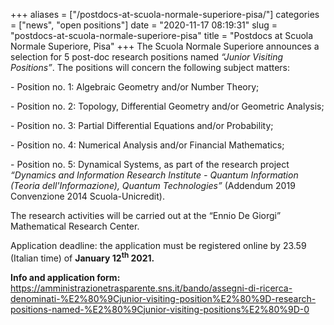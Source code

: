 +++
aliases = ["/postdocs-at-scuola-normale-superiore-pisa/"]
categories = ["news", "open positions"]
date = "2020-11-17 08:19:31"
slug = "postdocs-at-scuola-normale-superiore-pisa"
title = "Postdocs at Scuola Normale Superiore, Pisa"
+++
The Scuola Normale Superiore announces a selection for 5 post-doc
research positions named *“Junior Visiting Positions”*. The positions
will concern the following subject matters:

\- Position no. 1: Algebraic Geometry and/or Number Theory;

\- Position no. 2: Topology, Differential Geometry and/or Geometric
Analysis;

\- Position no. 3: Partial Differential Equations and/or Probability;

\- Position no. 4: Numerical Analysis and/or Financial Mathematics;

\- Position no. 5: Dynamical Systems, as part of the research project
*“Dynamics and Information Research Institute - Quantum Information
(Teoria dell'Informazione), Quantum Technologies”* (Addendum 2019
Convenzione 2014 Scuola-Unicredit).

The research activities will be carried out at the “Ennio De Giorgi”
Mathematical Research Center.

Application deadline: the application must be registered online by 23.59
(Italian time) of **January 12<sup>th</sup> 2021.**

**Info and application form:**
<https://amministrazionetrasparente.sns.it/bando/assegni-di-ricerca-denominati-%E2%80%9Cjunior-visiting-position%E2%80%9D-research-positions-named-%E2%80%9Cjunior-visiting-positions%E2%80%9D-0>
